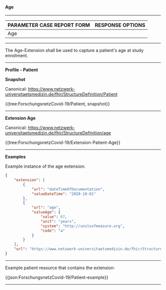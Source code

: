 #### Age

---

| PARAMETER CASE REPORT FORM | RESPONSE OPTIONS |
|--------------|-----------|
| Age |  | 

---

The Age-Extension shall be used to capture a patient's age at study enrollment.

---

**Profile - Patient**

**Snapshot**

Canonical: https://www.netzwerk-universitaetsmedizin.de/fhir/StructureDefinition/Patient

{{tree:ForschungsnetzCovid-19/Patient, snapshot}}

---

**Extension Age**

Canonical: https://www.netzwerk-universitaetsmedizin.de/fhir/StructureDefinition/age

{{tree:ForschungsnetzCovid-19/Extension-Patient-Age}}

---

**Examples**

Example instance of the age extension:

```json
{
	"extension": [
		{
			"url": "dateTimeOfDocumentation",
			"valueDateTime": "2020-10-01"
		},
		{
			"url": "age",
			"valueAge": {
				"value": 67,
				"unit": "years",
				"system": "http://unitsofmeasure.org",
				"code": "a"
			}
		}
	],
	"url": "https://www.netzwerk-universitaetsmedizin.de/fhir/StructureDefinition/age"
}
```

---

Example patient resource that contains the extension:

{{json:ForschungsnetzCovid-19/Patient-example}}

---